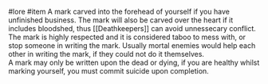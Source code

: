 #lore #item 
A mark carved into the forehead of yourself if you have unfinished business. The mark will also be carved over the heart if it includes bloodshed, thus [[Deathkeepers]] can avoid unnessecary conflict.  
The mark is highly respected and it is considered taboo to mess with, or stop someone in writing the mark. Usually mortal enemies would help each other in writing the mark, if they could not do it themselves.  
A mark may only be written upon the dead or dying, if you are healthy whilst marking yourself, you must commit suicide upon completion.